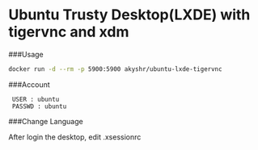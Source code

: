 
Ubuntu Trusty Desktop(LXDE) with tigervnc and xdm
=================================================

###Usage 
````bash
docker run -d --rm -p 5900:5900 akyshr/ubuntu-lxde-tigervnc
````

###Account
````
 USER : ubuntu
 PASSWD : ubuntu
````
###Change Language 

 After login the desktop, edit .xsessionrc
